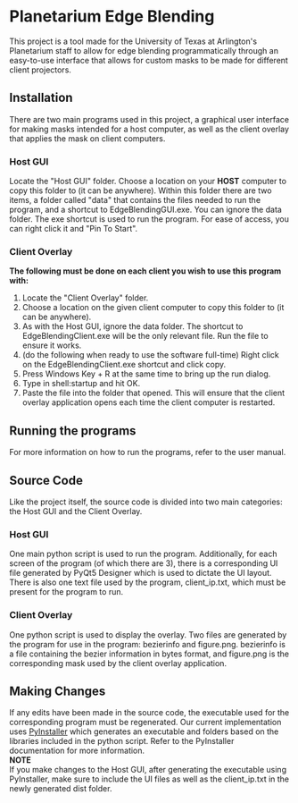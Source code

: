 # Planetarium Edge Blending
This project is a tool made for the University of Texas at Arlington's Planetarium staff to allow for edge blending programmatically through an easy-to-use interface that allows for custom masks to be made for different client projectors.
## Installation
There are two main programs used in this project, a graphical user interface for making masks intended for a host computer, as well as the client overlay that applies the mask on client computers.
### Host GUI
Locate the "Host GUI" folder. Choose a location on your **HOST** computer to copy this folder to (it can be anywhere). Within this folder there are two items, a folder called "data" that contains the files needed to run the program, and a shortcut to EdgeBlendingGUI.exe. You can ignore the data folder. The exe shortcut is used to run the program. For ease of access, you can right click it and "Pin To Start".
### Client Overlay
**The following must be done on each client you wish to use this program with:**
1. Locate the "Client Overlay" folder.
2. Choose a location on the given client computer to copy this folder to (it can be anywhere).
3. As with the Host GUI, ignore the data folder. The shortcut to EdgeBlendingClient.exe will be the only relevant file. Run the file to ensure it works.
4. (do the following when ready to use the software full-time) Right click on the EdgeBlendingClient.exe shortcut and click copy.
5. Press Windows Key + R at the same time to bring up the run dialog.
6. Type in shell:startup and hit OK.
7. Paste the file into the folder that opened. This will ensure that the client overlay application opens each time the client computer is restarted.
## Running the programs
For more information on how to run the programs, refer to the user manual.
## Source Code
Like the project itself, the source code is divided into two main categories: the Host GUI and the Client Overlay.
### Host GUI
One main python script is used to run the program. Additionally, for each screen of the program (of which there are 3), there is a corresponding UI file generated by PyQt5 Designer which is used to dictate the UI layout. There is also one text file used by the program, client_ip.txt, which must be present for the program to run.
### Client Overlay
One python script is used to display the overlay. Two files are generated by the program for use in the program: bezierinfo and figure.png. bezierinfo is a file containing the bezier information in bytes format, and figure.png is the corresponding mask used by the client overlay application.
## Making Changes
If any edits have been made in the source code, the executable used for the corresponding program must be regenerated. Our current implementation uses [PyInstaller](https://pyinstaller.org/en/stable/) which generates an executable and folders based on the libraries included in the python script. Refer to the PyInstaller documentation for more information.\
**NOTE**\
If you make changes to the Host GUI, after generating the executable using PyInstaller, make sure to include the UI files as well as the client_ip.txt in the newly generated dist folder.
